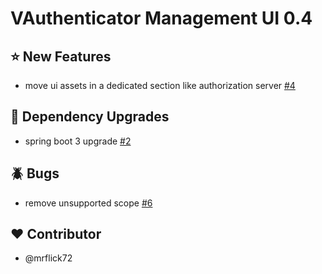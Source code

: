 # VAuthenticator Management UI 0.4

## :star: New Features

- move ui assets in a dedicated section like authorization server [#4](https://github.com/VAuthenticator/vauthenticator-management-ui/issues/4)

## :hammer: Dependency Upgrades

- spring boot 3 upgrade [#2](https://github.com/VAuthenticator/vauthenticator-management-ui/issues/2)

## :beetle: Bugs

- remove unsupported scope [#6](https://github.com/VAuthenticator/vauthenticator-management-ui/issues/6)

## :heart: Contributor

- @mrflick72